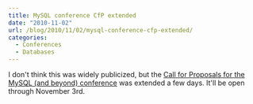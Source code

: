```yaml
---
title: MySQL conference CfP extended
date: "2010-11-02"
url: /blog/2010/11/02/mysql-conference-cfp-extended/
categories:
  - Conferences
  - Databases
---
```

I don't think this was widely publicized, but the [Call for Proposals for the MySQL (and beyond) conference][1] was extended a few days. It'll be open through November 3rd.

 [1]: http://en.oreilly.com/mysql2011/user/proposal/propose/cfp/126
